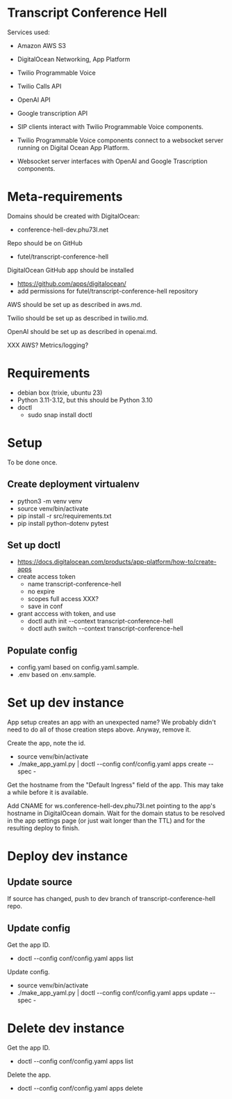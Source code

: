 # Transcript Conference Hell

Services used:

- Amazon AWS S3
- DigitalOcean Networking, App Platform
- Twilio Programmable Voice
- Twilio Calls API
- OpenAI API
- Google transcription API

- SIP clients interact with Twilio Programmable Voice components.
- Twilio Programmable Voice components connect to a websocket server running on Digital Ocean App Platform.
- Websocket server interfaces with OpenAI and Google Trascription components.

# Meta-requirements

Domains should be created with DigitalOcean:
- conference-hell-dev.phu73l.net

Repo should be on GitHub

- futel/transcript-conference-hell

DigitalOcean GitHub app should be installed
- https://github.com/apps/digitalocean/
- add permissions for futel/transcript-conference-hell repository

AWS should be set up as described in aws.md.

Twilio should be set up as described in twilio.md.

OpenAI should be set up as described in openai.md.

XXX AWS? Metrics/logging?

# Requirements

- debian box (trixie, ubuntu 23)
- Python 3.11-3.12, but this should be Python 3.10
- doctl
  - sudo snap install doctl

# Setup

To be done once.

## Create deployment virtualenv

- python3 -m venv venv
- source venv/bin/activate
- pip install -r src/requirements.txt
- pip install python-dotenv pytest

## Set up doctl

- https://docs.digitalocean.com/products/app-platform/how-to/create-apps
- create access token
  - name transcript-conference-hell
  - no expire
  - scopes full access XXX?
  - save in conf
- grant acccess with token, and use
  - doctl auth init --context transcript-conference-hell
  - doctl auth switch --context transcript-conference-hell

## Populate config

- config.yaml based on config.yaml.sample.
- .env based on .env.sample.

# Set up dev instance

App setup creates an app with an unexpected name? We probably didn't need to do all of those creation steps above. Anyway, remove it.

Create the app, note the id.

- source venv/bin/activate
- ./make_app_yaml.py | doctl --config conf/config.yaml apps create --spec -
    
Get the hostname from the "Default Ingress" field of the app. This may take a while before it is available.

Add CNAME for ws.conference-hell-dev.phu73l.net pointing to the app's hostname in DigitalOcean domain. Wait for the domain status to be resolved in the app settings page (or just wait longer than the TTL) and for the resulting deploy to finish.

# Deploy dev instance

## Update source

If source has changed, push to dev branch of transcript-conference-hell repo.

## Update config

Get the app ID.

- doctl --config conf/config.yaml apps list

Update config.

- source venv/bin/activate
- ./make_app_yaml.py | doctl --config conf/config.yaml apps update <id> --spec -

# Delete dev instance

Get the app ID.

- doctl --config conf/config.yaml apps list

Delete the app.

- doctl --config conf/config.yaml apps delete <id>
